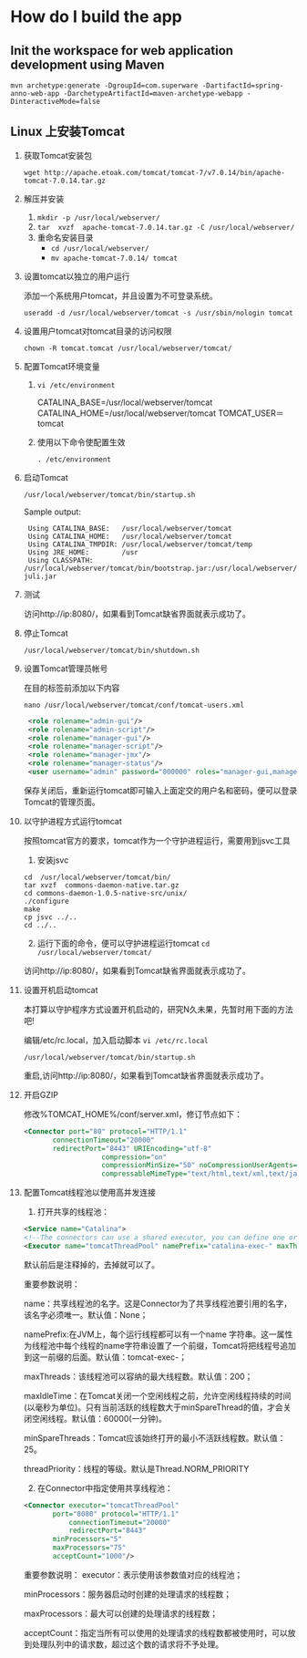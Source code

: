 # How do I build the app

## Init the workspace for web application development using Maven

`mvn archetype:generate -DgroupId=com.superware -DartifactId=spring-anno-web-app -DarchetypeArtifactId=maven-archetype-webapp -DinteractiveMode=false`

## Linux 上安装Tomcat

1. 获取Tomcat安装包

   `wget http://apache.etoak.com/tomcat/tomcat-7/v7.0.14/bin/apache-tomcat-7.0.14.tar.gz`

2. 解压并安装
   1. `mkdir -p /usr/local/webserver/`
   2. `tar  xvzf  apache-tomcat-7.0.14.tar.gz -C /usr/local/webserver/`
   3. 重命名安装目录
      * `cd /usr/local/webserver/`
      * `mv apache-tomcat-7.0.14/ tomcat`

3. 设置tomcat以独立的用户运行

   添加一个系统用户tomcat，并且设置为不可登录系统。

   `useradd -d /usr/local/webserver/tomcat -s /usr/sbin/nologin tomcat`

4. 设置用户tomcat对tomcat目录的访问权限

   `chown -R tomcat.tomcat /usr/local/webserver/tomcat/`

5. 配置Tomcat环境变量
   1. `vi /etc/environment`

      <p>CATALINA_BASE=/usr/local/webserver/tomcat
      CATALINA_HOME=/usr/local/webserver/tomcat
      TOMCAT_USER＝tomcat</p>

   2. 使用以下命令使配置生效

      `. /etc/environment`

6. 启动Tomcat

   `/usr/local/webserver/tomcat/bin/startup.sh`

   Sample output:
   ```
    Using CATALINA_BASE:   /usr/local/webserver/tomcat
    Using CATALINA_HOME:   /usr/local/webserver/tomcat
    Using CATALINA_TMPDIR: /usr/local/webserver/tomcat/temp
    Using JRE_HOME:        /usr
    Using CLASSPATH:       /usr/local/webserver/tomcat/bin/bootstrap.jar:/usr/local/webserver/tomcat/bin/tomcat-juli.jar
   ```
   
7. 测试

   访问http&#58;//ip:8080/，如果看到Tomcat缺省界面就表示成功了。

8. 停止Tomcat

   `/usr/local/webserver/tomcat/bin/shutdown.sh`

9. 设置Tomcat管理员帐号

   在目的标签前添加以下内容

   `nano /usr/local/webserver/tomcat/conf/tomcat-users.xml`

   ```xml
    <role rolename="admin-gui"/>
    <role rolename="admin-script"/>
    <role rolename="manager-gui"/>
    <role rolename="manager-script"/>
    <role rolename="manager-jmx"/>
    <role rolename="manager-status"/>
    <user username="admin" password="000000" roles="manager-gui,manager-script,manager-jmx,manager-status,admin-script,admin-gui"/>
   ```
   
   保存关闭后，重新运行tomcat即可输入上面定交的用户名和密码，便可以登录Tomcat的管理页面。

10. 以守护进程方式运行tomcat

    按照tomcat官方的要求，tomcat作为一个守护进程运行，需要用到jsvc工具

    1. 安装jsvc

    ```
    cd  /usr/local/webserver/tomcat/bin/
    tar xvzf  commons-daemon-native.tar.gz
    cd commons-daemon-1.0.5-native-src/unix/
    ./configure
    make
    cp jsvc ../..
    cd ../..
    ```

    2. 运行下面的命令，便可以守护进程运行tomcat
    `cd  /usr/local/webserver/tomcat/`

    访问http&#58;//ip:8080/，如果看到Tomcat缺省界面就表示成功了。

11. 设置开机启动tomcat

    本打算以守护程序方式设置开机启动的，研究N久未果，先暂时用下面的方法吧!

    编辑/etc/rc.local，加入启动脚本
    `vi /etc/rc.local`

    `/usr/local/webserver/tomcat/bin/startup.sh`

    重启,访问http&#58;//ip:8080/，如果看到Tomcat缺省界面就表示成功了。

12. 开启GZIP

    修改%TOMCAT_HOME%/conf/server.xml，修订节点如下：
    ```xml
    <Connector port="80" protocol="HTTP/1.1"
           connectionTimeout="20000"
           redirectPort="8443" URIEncoding="utf-8"
                       compression="on"
                       compressionMinSize="50" noCompressionUserAgents="gozilla, traviata"
                       compressableMimeType="text/html,text/xml,text/javascript,text/css,text/plain" />
    ```

13. 配置Tomcat线程池以使用高并发连接

    1. 打开共享的线程池：
    
    ```xml
    <Service name="Catalina">
    <!--The connectors can use a shared executor, you can define one or more named thread pools-->
    <Executor name="tomcatThreadPool" namePrefix="catalina-exec-" maxThreads="1000" minSpareThreads="50" maxIdleTime="600000"/>
    ```

    默认前后是注释<!-- -->掉的，去掉就可以了。

    重要参数说明：

    name：共享线程池的名字。这是Connector为了共享线程池要引用的名字，该名字必须唯一。默认值：None；

    namePrefix:在JVM上，每个运行线程都可以有一个name 字符串。这一属性为线程池中每个线程的name字符串设置了一个前缀，Tomcat将把线程号追加到这一前缀的后面。默认值：tomcat-exec-；

    maxThreads：该线程池可以容纳的最大线程数。默认值：200；

    maxIdleTime：在Tomcat关闭一个空闲线程之前，允许空闲线程持续的时间(以毫秒为单位)。只有当前活跃的线程数大于minSpareThread的值，才会关闭空闲线程。默认值：60000(一分钟)。

    minSpareThreads：Tomcat应该始终打开的最小不活跃线程数。默认值：25。

    threadPriority：线程的等级。默认是Thread.NORM_PRIORITY

    2. 在Connector中指定使用共享线程池：

    ```xml
    <Connector executor="tomcatThreadPool"
           port="8080" protocol="HTTP/1.1"
               connectionTimeout="20000"
               redirectPort="8443" 
           minProcessors="5"
           maxProcessors="75"
           acceptCount="1000"/>
    ```

    重要参数说明：
    executor：表示使用该参数值对应的线程池；

    minProcessors：服务器启动时创建的处理请求的线程数；

    maxProcessors：最大可以创建的处理请求的线程数；

    acceptCount：指定当所有可以使用的处理请求的线程数都被使用时，可以放到处理队列中的请求数，超过这个数的请求将不予处理。
